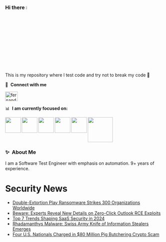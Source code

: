 ### Hi there <a href="https://www.gautamkrishnar.com/"><img src="https://media.giphy.com/media/hvRJCLFzcasrR4ia7z/giphy.gif" width="5%"></a>
This is my repository where I test code and try not to break my code :rofl:

🔗 &nbsp;**Connect with me**
<p align="left">
<a href="https://linkedin.com/in/fernandorlcruz" target="blank"><img align="center" src="https://raw.githubusercontent.com/rahuldkjain/github-profile-readme-generator/master/src/images/icons/Social/linked-in-alt.svg" alt="fernando cruz" height="30" width="40" /></a>
  
📊 &nbsp;**I am currently focused on:**

<img align="left" width='50' height='50' src="https://cdn.jsdelivr.net/gh/devicons/devicon/icons/python/python-original-wordmark.svg" />
<img align="left" width='50' height='50' src="https://cdn.jsdelivr.net/gh/devicons/devicon/icons/csharp/csharp-original.svg" />
<img align="left" width='50' height='50' src="https://cdn.jsdelivr.net/gh/devicons/devicon/icons/jenkins/jenkins-original.svg" />
<img align="left" width='50' height='50' src="https://specflow.org/wp-content/uploads/2021/05/SpecFlow-Icon.png" />
<img align="left" width='50' height='50' src="https://www.svgrepo.com/show/306098/githubactions.svg" />
<img width='80' height='80' src="https://cdn2.vectorstock.com/i/1000x1000/64/81/security-testing-concept-icon-safety-audit-key-vector-29166481.jpg" />
          
          
  
### ✨&nbsp; About Me

I am a Software Test Engineer with emphasis on automation. 9+ years of experience.

# Security News
<!-- BLOG-POST-LIST:START -->
- [Double-Extortion Play Ransomware Strikes 300 Organizations Worldwide](https://thehackernews.com/2023/12/double-extortion-play-ransomware.html)
- [Beware: Experts Reveal New Details on Zero-Click Outlook RCE Exploits](https://thehackernews.com/2023/12/beware-experts-reveal-new-details-on.html)
- [Top 7 Trends Shaping SaaS Security in 2024](https://thehackernews.com/2023/12/top-7-trends-shaping-saas-security-in.html)
- [Rhadamanthys Malware: Swiss Army Knife of Information Stealers Emerges](https://thehackernews.com/2023/12/rhadamanthys-malware-swiss-army-knife.html)
- [Four U.S. Nationals Charged in $80 Million Pig Butchering Crypto Scam](https://thehackernews.com/2023/12/four-us-nationals-charged-in-80-million.html)
<!-- BLOG-POST-LIST:END -->
